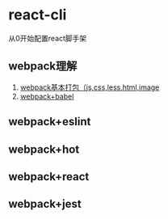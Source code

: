 # react-cli
从0开始配置react脚手架
## webpack理解
1. [webpack基本打包（js,css,less,html,image](./md/base.md)
2. [webpack+babel](./md/babel.md)
## webpack+eslint
## webpack+hot
## webpack+react
## webpack+jest